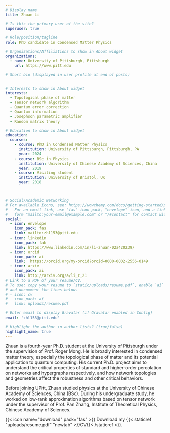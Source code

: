 ```yaml
---
# Display name
title: Zhuan Li

# Is this the primary user of the site?
superuser: true

# Role/position/tagline
role: PhD candidate in Condensed Matter Physics

# Organizations/Affiliations to show in About widget
organizations:
  - name: University of Pittsburgh, Pittsburgh
    url: https://www.pitt.edu

# Short bio (displayed in user profile at end of posts)


# Interests to show in About widget
interests:
  - Topological phase of matter
  - Tensor network algorithm
  - Quantum error correction
  - Quantum information
  - Josephson parametric amplifier
  - Random matrix theory

# Education to show in About widget
education:
  courses:
    - course: PhD in Condensed Matter Physics
      institution: University of Pittsburgh, Pittsburgh, PA
      year: 2024
    - course: BSc in Physics
      institution: University of Chinese Academy of Sciences, China
      year: 2019
    - course: Visiting student
      institution: University of Bristol, UK
      year: 2018



# Social/Academic Networking
# For available icons, see: https://wowchemy.com/docs/getting-started/page-builder/#icons
#   For an email link, use "fas" icon pack, "envelope" icon, and a link in the
#   form "mailto:your-email@example.com" or "/#contact" for contact widget.
social:
  - icon: envelope
    icon_pack: fas
    link: mailto:zhl153@pitt.edu
  - icon: linkedin
    icon_pack: fab
    link: https://www.linkedin.com/in/li-zhuan-02a420239/
  - icon: orcid
    icon_pack: ai
    link:  https://orcid.org/my-orcid?orcid=0000-0002-2556-0149
  - icon: arxiv
    icon_pack: ai
    link: http://arxiv.org/a/li_z_21
# Link to a PDF of your resume/CV.
# To use: copy your resume to `static/uploads/resume.pdf`, enable `ai` icons in `params.toml`,
# and uncomment the lines below.
# - icon: cv
#   icon_pack: ai
#   link: uploads/resume.pdf

# Enter email to display Gravatar (if Gravatar enabled in Config)
email: 'zhl153@pitt.edu'

# Highlight the author in author lists? (true/false)
highlight_name: true
---
```

Zhuan is a fourth-year Ph.D. student at the University of Pittsburgh under the supervision of Prof. Roger Mong. He is broadly interested in condensed matter theory, especially the topological phase of matter and its potential application to quantum computing. His current Ph.D. project aims to understand the critical properties of standard and higher-order percolation on networks and hypergraphs respectively, and how network topologies and geometries affect the robustness and other critical behaviors. 

Before joining UPitt, Zhuan studied physics at the University of Chinese Academy of Sciences, China (BSc). During his undergraduate study, he worked on low-rank approximation algorithms based on tensor network under the supervisor of Prof. Pan Zhang, Institute of Theoretical Physics, Chinese Academy of Sciences.

{{< icon name="download" pack="fas" >}} Download my {{< staticref "uploads/resume.pdf" "newtab" >}}CV{{< /staticref >}}.
